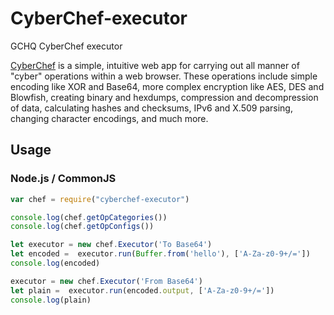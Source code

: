 # CyberChef-executor

GCHQ CyberChef  executor

[CyberChef](https://github.com/gchq/CyberChef) is a simple, intuitive web app for carrying out all manner of "cyber" operations within a web browser. These operations include simple encoding like XOR and Base64, more complex encryption like AES, DES and Blowfish, creating binary and hexdumps, compression and decompression of data, calculating hashes and checksums, IPv6 and X.509 parsing, changing character encodings, and much more.


## Usage


### Node.js / CommonJS

```javascript
var chef = require("cyberchef-executor")

console.log(chef.getOpCategories())
console.log(chef.getOpConfigs())

let executor = new chef.Executor('To Base64')
let encoded =  executor.run(Buffer.from('hello'), ['A-Za-z0-9+/='])   
console.log(encoded)

executor = new chef.Executor('From Base64')
let plain =  executor.run(encoded.output, ['A-Za-z0-9+/='])   
console.log(plain)

```